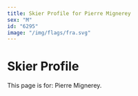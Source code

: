 ```yaml
---
title: Skier Profile for Pierre Mignerey
sex: "M"
id: "6295"
image: "/img/flags/fra.svg" 
---
```


# Skier Profile

This page is for: Pierre Mignerey.
    